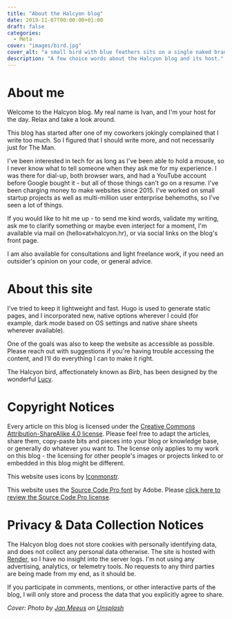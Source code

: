 ```yaml
---
title: "About the Halcyon blog"
date: 2019-11-07T00:00:00+01:00
draft: false
categories:
  - Meta
cover: "images/bird.jpg"
cover_alt: "a small bird with blue feathers sits on a single naked branch, its back turned towards the camera but looking to the left. the background is green but blurry and out of focus"
description: "A few choice words about the Halcyon blog and its host."
---
```


# About me

Welcome to the Halcyon blog. My real name is Ivan, and I'm your host for the
day. Relax and take a look around.

This blog has started after one of my coworkers jokingly complained that I write
too much. So I figured that I should write more, and not necessarily just for
The Man.

I've been interested in tech for as long as I've been able to hold a mouse, so I
never know what to tell someone when they ask me for my experience. I was there
for dial-up, both browser wars, and had a YouTube account before Google bought
it - but all of those things can't go on a resume. I've been charging money to
make websites since 2015. I've worked on small startup projects as well as
multi-million user enterprise behemoths, so I've seen a lot of things.

If you would like to hit me up - to send me kind words, validate my writing, ask
me to clarify something or maybe even interject for a moment, I'm available via
mail on (hello&laquo;at&raquo;halcyon.hr), or via social links on the blog's
front page.

I am also available for consultations and light freelance work, if you need an
outsider's opinion on your code, or general advice.

# About this site

I've tried to keep it lightweight and fast. Hugo is used to generate static
pages, and I incorporated new, native options wherever I could (for example,
dark mode based on OS settings and native share sheets wherever available).

One of the goals was also to keep the website as accessible as possible. Please
reach out with suggestions if you're having trouble accessing the content, and
I'll do everything I can to make it right.

The Halcyon bird, affectionately known as *Birb*, has been designed by the
wonderful [Lucy](https://unsplash.com/@liusaydh).

# Copyright Notices
 
Every article on this blog is licensed under the [Creative Commons
Attribution-ShareAlike 4.0 license](https://creativecommons.org/licenses/by-sa/4.0/).
Please feel free to adapt the articles, share them, copy-paste bits and pieces
into your blog or knowledge base, or generally do whatever you want to. The
license only applies to my work on this blog - the licensing for other people's
images or projects linked to or embedded in this blog might be different.

This website uses icons by [Iconmonstr](https://iconmonstr.com).

This website uses the [Source Code Pro
font](https://github.com/adobe-fonts/source-code-pro) by Adobe. Please [click
here to review the Source Code Pro
license](https://github.com/adobe-fonts/source-code-pro/blob/release/LICENSE.md).

# Privacy & Data Collection Notices

The Halcyon blog does not store cookies with personally identifying data, and
does not collect any personal data otherwise. The site is hosted with
[Render](http://render.com), so I have no insight into the server logs. I'm not
using any advertising, analytics, or telemetry tools. No requests to any third
parties are being made from my end, as it should be.

If you participate in comments, mentions, or other interactive parts of the
blog, I will only store and process the data that you explicitly agree to share.

_Cover: Photo by [Jan Meeus](https://unsplash.com/@janmeeus) on 
[Unsplash](https://unsplash.com)_
